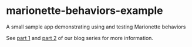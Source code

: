 marionette-behaviors-example
============================

A small sample app demonstrating using and testing Marionette behaviors

See [part 1](https://spin.atomicobject.com/2014/09/11/marionette-behaviors-overview/) and [part 2](http://spin.atomicobject.com/2014/09/12/testing-marionette-js-behaviors/) of our blog series for more information.

